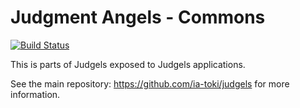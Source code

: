 # Judgment Angels - Commons

[![Build Status](https://travis-ci.org/ia-toki/judgels-commons.svg?branch=master)](https://travis-ci.org/ia-toki/judgels-commons)

This is parts of Judgels exposed to Judgels applications.

See the main repository: https://github.com/ia-toki/judgels for more information.
